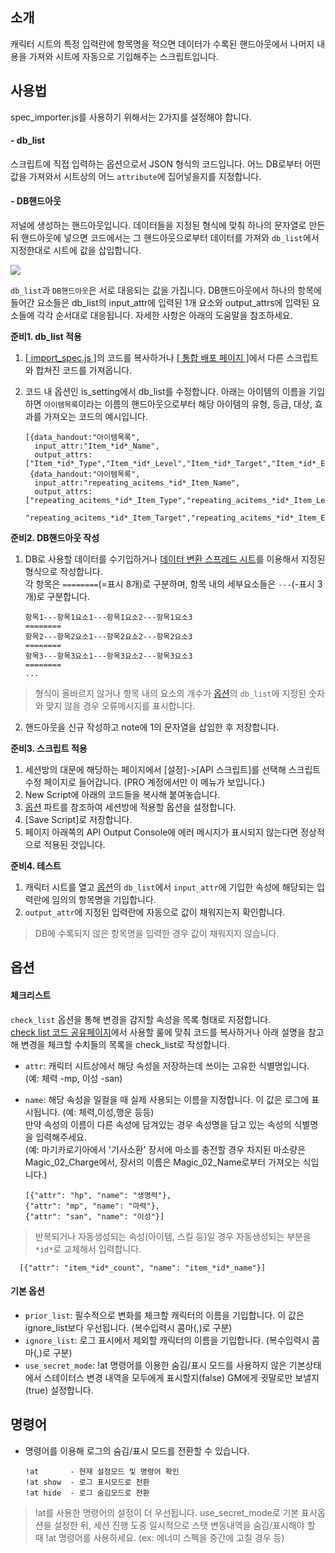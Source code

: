## 소개
캐릭터 시트의 특정 입력란에 항목명을 적으면 데이터가 수록된 핸드아웃에서 나머지 내용을 가져와 시트에 자동으로 기입해주는 스크립트입니다.

## 사용법

spec_importer.js를 사용하기 위해서는 2가지를 설정해야 합니다.

#### - db_list
스크립트에 직접 입력하는 옵션으로서 JSON 형식의 코드입니다. 어느 DB로부터 어떤 값을 가져와서 시트상의 어느 `attribute`에 집어넣을지를 지정합니다.   
#### - DB핸드아웃
저널에 생성하는 핸드아웃입니다. 데이터들을 지정된 형식에 맞춰 하나의 문자열로 만든 뒤 핸드아웃에 넣으면 코드에서는 그 핸드아웃으로부터 데이터를 가져와 `db_list`에서 지정한대로 시트에 값을 삽입합니다.

![](https://github.com/kibkibe/roll20-api-scripts/blob/master/wiki_image/is_1.png)

`db_list`과 `DB핸드아웃`은 서로 대응되는 값을 가집니다. DB핸드아웃에서 하나의 항목에 들어간 요소들은 db_list의 input_attr에 입력된 1개 요소와 output_attrs에 입력된 요소들에 각각 순서대로 대응됩니다. 자세한 사항은 아래의 도움말을 참조하세요.

**준비1. db_list 적용**
1. [[ import_spec.js ]](https://github.com/kibkibe/roll20-api-scripts/blob/master/spec_importer/spec_importer.js)의 코드를 복사하거나 [[ 통합 배포 페이지 ]](https://kibkibe.github.io)에서 다른 스크립트와 합쳐진 코드를 가져옵니다.
2. 코드 내 옵션인 is_setting에서 db_list를 수정합니다. 아래는 아이템의 이름을 기입하면 `아이템목록`이라는 이름의 핸드아웃으로부터 해당 아이템의 유형, 등급, 대상, 효과를 가져오는 코드의 예시입니다.

       [{data_handout:"아이템목록",
         input_attr:"Item_*id*_Name",
         output_attrs:["Item_*id*_Type","Item_*id*_Level","Item_*id*_Target","Item_*id*_Effect"]},
        {data_handout:"아이템목록",
         input_attr:"repeating_acitems_*id*_Item_Name",
         output_attrs:["repeating_acitems_*id*_Item_Type","repeating_acitems_*id*_Item_Level",
         "repeating_acitems_*id*_Item_Target","repeating_acitems_*id*_Item_Effect"]}]

**준비2. DB핸드아웃 작성**
1. DB로 사용할 데이터를 수기입하거나 [데이터 변환 스프레드 시트](https://...)를 이용해서 지정된 형식으로 작성합니다.   
각 항목은 `========`(=표시 8개)로 구분하며, 항목 내의 세부요소들은 `---`(-표시 3개)로 구분합니다.

       항목1---항목1요소1---항목1요소2---항목1요소3
       ========
       항목2---항목2요소1---항목2요소2---항목2요소3
       ========
       항목3---항목3요소1---항목3요소2---항목3요소3
       ========
       ...

> 형식이 올바르지 않거나 항목 내의 요소의 개수가 [옵션](#옵션)의 `db_list`에 지정된 숫자와 맞지 않을 경우 오류메시지를 표시합니다.

2. 핸드아웃을 신규 작성하고 note에 1의 문자열을 삽입한 후 저장합니다.

**준비3. 스크립트 적용**
1. 세션방의 대문에 해당하는 페이지에서 [설정]->[API 스크립트]를 선택해 스크립트 수정 페이지로 들어갑니다. (PRO 계정에서만 이 메뉴가 보입니다.)
2. New Script에 아래의 코드들을 복사해 붙여놓습니다.
3. [옵션](#옵션) 파트를 참조하여 세션방에 적용할 옵션을 설정합니다.
4. [Save Script]로 저장합니다.
5. 페이지 아래쪽의 API Output Console에 에러 메시지가 표시되지 않는다면 정상적으로 적용된 것입니다.

**준비4. 테스트**
1. 캐릭터 시트를 열고 [옵션](#옵션)의 `db_list`에서 `input_attr`에 기입한 속성에 해당되는 입력란에 임의의 항목명을 기입합니다.
2. `output_attr`에 지정된 입력란에 자동으로 값이 채워지는지 확인합니다.
> DB에 수록되지 않은 항목명을 입력한 경우 값이 채워지지 않습니다.

## 옵션
#### 체크리스트
`check_list` 옵션을 통해 변경을 감지할 속성을 목록 형태로 지정합니다.  
[check list 코드 공유페이지](https://docs.google.com/spreadsheets/d/1_uTqPs6FQJfjzDotRWqtJn8U6cVw_lVycDRal8vxZb8/edit#gid=609977791)에서 사용할 룰에 맞춰 코드를 복사하거나 아래 설명을 참고해 변경을 체크할 수치들의 목록을 check_list로 작성합니다.
- `attr`: 캐릭터 시트상에서 해당 속성을 저장하는데 쓰이는 고유한 식별명입니다. (예: 체력 -mp, 이성 -san)
- `name`: 해당 속성을 일컬을 때 실제 사용되는 이름을 지정합니다. 이 값은 로그에 표시됩니다. (예: 체력,이성,행운 등등)  
만약 속성의 이름이 다른 속성에 담겨있는 경우 속성명을 담고 있는 속성의 식별명을 입력해주세요.  
(예: 마기카로기아에서 '기사소환' 장서에 마소를 충전할 경우 차지된 마소량은 Magic_02_Charge에서, 장서의 이름은 Magic_02_Name로부터 가져오는 식입니다.)

      [{"attr": "hp", "name": "생명력"},
      {"attr": "mp", "name": "마력"},
      {"attr": "san", "name": "이성"}]

> 반복되거나 자동생성되는 속성(아이템, 스킬 등)일 경우 자동생성되는 부분을 `*id*`로 교체해서 입력합니다.

      [{"attr": "item_*id*_count", "name": "item_*id*_name"}]


#### 기본 옵션
- `prior_list`: 필수적으로 변화를 체크할 캐릭터의 이름을 기입합니다. 이 값은 ignore_list보다 우선됩니다. (복수입력시 콤마(,)로 구분)
- `ignore_list`: 로그 표시에서 제외할 캐릭터의 이름을 기입합니다. (복수입력시 콤마(,)로 구분)
- `use_secret_mode`: !at 명령어를 이용한 숨김/표시 모드를 사용하지 않은 기본상태에서 스테이터스 변경 내역을 모두에게 표시할지(false) GM에게 귓말로만 보낼지(true) 설정합니다.


## 명령어

- 명령어를 이용해 로그의 숨김/표시 모드를 전환할 수 있습니다.

      !at       - 현재 설정모드 및 명령어 확인
      !at show  - 로그 표시모드로 전환
      !at hide  - 로그 숨김모드로 전환

> !at를 사용한 명령어의 설정이 더 우선됩니다. use_secret_mode로 기본 표시옵션을 설정한 뒤, 세션 진행 도중 일시적으로 스탯 변동내역을 숨김/표시해야 할 때 !at 명령어를 사용하세요. (ex: 에너미 스펙을 중간에 고칠 경우 등)

